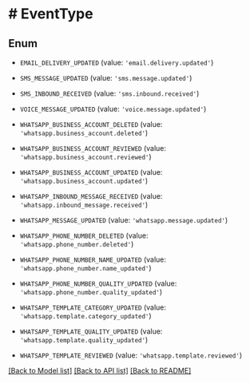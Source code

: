 # # EventType

## Enum


* `EMAIL_DELIVERY_UPDATED` (value: `'email.delivery.updated'`)

* `SMS_MESSAGE_UPDATED` (value: `'sms.message.updated'`)

* `SMS_INBOUND_RECEIVED` (value: `'sms.inbound.received'`)

* `VOICE_MESSAGE_UPDATED` (value: `'voice.message.updated'`)

* `WHATSAPP_BUSINESS_ACCOUNT_DELETED` (value: `'whatsapp.business_account.deleted'`)

* `WHATSAPP_BUSINESS_ACCOUNT_REVIEWED` (value: `'whatsapp.business_account.reviewed'`)

* `WHATSAPP_BUSINESS_ACCOUNT_UPDATED` (value: `'whatsapp.business_account.updated'`)

* `WHATSAPP_INBOUND_MESSAGE_RECEIVED` (value: `'whatsapp.inbound_message.received'`)

* `WHATSAPP_MESSAGE_UPDATED` (value: `'whatsapp.message.updated'`)

* `WHATSAPP_PHONE_NUMBER_DELETED` (value: `'whatsapp.phone_number.deleted'`)

* `WHATSAPP_PHONE_NUMBER_NAME_UPDATED` (value: `'whatsapp.phone_number.name_updated'`)

* `WHATSAPP_PHONE_NUMBER_QUALITY_UPDATED` (value: `'whatsapp.phone_number.quality_updated'`)

* `WHATSAPP_TEMPLATE_CATEGORY_UPDATED` (value: `'whatsapp.template.category_updated'`)

* `WHATSAPP_TEMPLATE_QUALITY_UPDATED` (value: `'whatsapp.template.quality_updated'`)

* `WHATSAPP_TEMPLATE_REVIEWED` (value: `'whatsapp.template.reviewed'`)


[[Back to Model list]](../../README.md#models) [[Back to API list]](../../README.md#endpoints) [[Back to README]](../../README.md)
